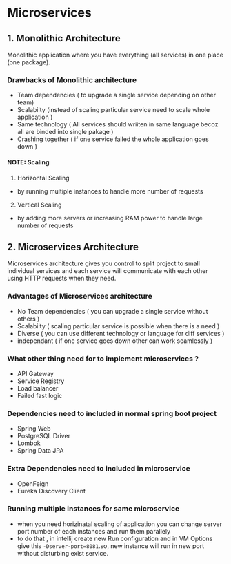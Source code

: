 # Microservices

## 1. Monolithic Architecture 
Monolithic application where you have everything (all services) in one place (one package).

### Drawbacks of Monolithic architecture
- Team dependencies ( to upgrade a single service depending on other team)
- Scalabilty (instead of scaling particular service need to scale whole application )
- Same technology ( All services should wriiten in same language becoz all are binded into single pakage )
- Crashing together ( if one service failed the whole application goes down )

#### NOTE: Scaling
1. Horizontal Scaling 
- by running multiple instances to handle more number of requests

2. Vertical Scaling
- by adding more servers or increasing RAM power to handle large number of requests

## 2. Microservices Architecture 
Microservices architecture gives you control to split project to small individual services and each service will communicate with each other using HTTP requests when they need.

### Advantages of Microservices architecture
- No Team dependencies ( you can upgrade a single service without others )
- Scalabilty ( scaling particular service is possible when there is a need )
- Diverse ( you can use different technology or language for diff services )
- independant ( if one service goes down other can work seamlessly )

### What other thing need for to implement microservices ?
- API Gateway
- Service Registry
- Load balancer
- Failed fast logic

### Dependencies need to included in normal spring boot project
- Spring Web 
- PostgreSQL Driver
- Lombok
- Spring Data JPA

### Extra Dependencies need to included in microservice
- OpenFeign
- Eureka Discovery Client

### Running multiple instances for same microservice
- when you need horizinatal scaling of application you can change server port number of each instances and run them parallely
- to do that , in intellij create new Run configuration and in VM Options give this
`-Dserver-port=8081`.so, new instance will run in new port without disturbing exist service.







